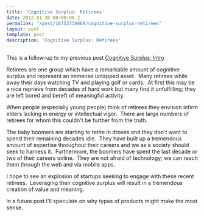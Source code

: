 ```yaml
---
title: 'Cognitive Surplus: Retirees'
date: 2012-01-30 00:00:00 Z
permalink: "/post/16753734669/cognitive-surplus-retirees"
layout: post
template: post
description: 'Cognitive Surplus: Retirees'
---
```


<p>This is a follow-up to my previous post <a href="http://blog.randylubin.com/post/16753318582/cognitive-surplus-intro" title="cognitive-surplus-intro" target="_blank">Cognitive Surplus: Intro</a></p>&#13;
<p>Retirees are one group which have a remarkable amount of cognitive surplus and represent an immense untapped asset.  Many retirees while away their days watching TV and playing golf or cards.  At first this may be a nice reprieve from decades of hard work but many find it unfulfilling; they are left bored and bereft of meaningful activity.</p>&#13;
<p>When people (especially young people) think of retirees they envision infirm elders lacking in energy or intellectual vigor.  There are large numbers of retirees for whom this couldn't be further from the truth.</p>&#13;
<p>The baby boomers are starting to retire in droves and they don't want to spend their remaining decades idle.  They have built up a tremendous amount of expertise throughout their careers and we as a society should seek to harness it.  Furthermore, the boomers have spent the last decade or two of their careers online.  They are not afraid of technology; we can reach them through the web and via mobile apps.</p>&#13;
<p>I hope to see an explosion of startups seeking to engage with these recent retirees.  Leveraging their cognitive surplus will result in a tremendous creation of value and meaning.</p>&#13;
<p>In a future post I'll speculate on why types of products might make the most sense.</p> 